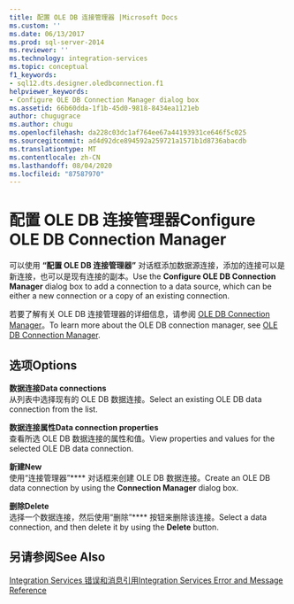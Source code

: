 ```yaml
---
title: 配置 OLE DB 连接管理器 |Microsoft Docs
ms.custom: ''
ms.date: 06/13/2017
ms.prod: sql-server-2014
ms.reviewer: ''
ms.technology: integration-services
ms.topic: conceptual
f1_keywords:
- sql12.dts.designer.oledbconnection.f1
helpviewer_keywords:
- Configure OLE DB Connection Manager dialog box
ms.assetid: 66b60dda-1f1b-45d0-9818-8434ea1121eb
author: chugugrace
ms.author: chugu
ms.openlocfilehash: da228c03dc1af764ee67a44193931ce646f5c025
ms.sourcegitcommit: ad4d92dce894592a259721a1571b1d8736abacdb
ms.translationtype: MT
ms.contentlocale: zh-CN
ms.lasthandoff: 08/04/2020
ms.locfileid: "87587970"
---
```

# <a name="configure-ole-db-connection-manager"></a><span data-ttu-id="adc51-102">配置 OLE DB 连接管理器</span><span class="sxs-lookup"><span data-stu-id="adc51-102">Configure OLE DB Connection Manager</span></span>
  <span data-ttu-id="adc51-103">可以使用 **“配置 OLE DB 连接管理器”** 对话框添加数据源连接，添加的连接可以是新连接，也可以是现有连接的副本。</span><span class="sxs-lookup"><span data-stu-id="adc51-103">Use the **Configure OLE DB Connection Manager** dialog box to add a connection to a data source, which can be either a new connection or a copy of an existing connection.</span></span>  
  
 <span data-ttu-id="adc51-104">若要了解有关 OLE DB 连接管理器的详细信息，请参阅 [OLE DB Connection Manager](connection-manager/ole-db-connection-manager.md)。</span><span class="sxs-lookup"><span data-stu-id="adc51-104">To learn more about the OLE DB connection manager, see [OLE DB Connection Manager](connection-manager/ole-db-connection-manager.md).</span></span>  
  
## <a name="options"></a><span data-ttu-id="adc51-105">选项</span><span class="sxs-lookup"><span data-stu-id="adc51-105">Options</span></span>  
 <span data-ttu-id="adc51-106">**数据连接**</span><span class="sxs-lookup"><span data-stu-id="adc51-106">**Data connections**</span></span>  
 <span data-ttu-id="adc51-107">从列表中选择现有的 OLE DB 数据连接。</span><span class="sxs-lookup"><span data-stu-id="adc51-107">Select an existing OLE DB data connection from the list.</span></span>  
  
 <span data-ttu-id="adc51-108">**数据连接属性**</span><span class="sxs-lookup"><span data-stu-id="adc51-108">**Data connection properties**</span></span>  
 <span data-ttu-id="adc51-109">查看所选 OLE DB 数据连接的属性和值。</span><span class="sxs-lookup"><span data-stu-id="adc51-109">View properties and values for the selected OLE DB data connection.</span></span>  
  
 <span data-ttu-id="adc51-110">**新建**</span><span class="sxs-lookup"><span data-stu-id="adc51-110">**New**</span></span>  
 <span data-ttu-id="adc51-111">使用“连接管理器”\*\*\*\* 对话框来创建 OLE DB 数据连接。</span><span class="sxs-lookup"><span data-stu-id="adc51-111">Create an OLE DB data connection by using the **Connection Manager** dialog box.</span></span>  
  
 <span data-ttu-id="adc51-112">**删除**</span><span class="sxs-lookup"><span data-stu-id="adc51-112">**Delete**</span></span>  
 <span data-ttu-id="adc51-113">选择一个数据连接，然后使用“删除”\*\*\*\* 按钮来删除该连接。</span><span class="sxs-lookup"><span data-stu-id="adc51-113">Select a data connection, and then delete it by using the **Delete** button.</span></span>  
  
## <a name="see-also"></a><span data-ttu-id="adc51-114">另请参阅</span><span class="sxs-lookup"><span data-stu-id="adc51-114">See Also</span></span>  
 [<span data-ttu-id="adc51-115">Integration Services 错误和消息引用</span><span class="sxs-lookup"><span data-stu-id="adc51-115">Integration Services Error and Message Reference</span></span>](../../2014/integration-services/integration-services-error-and-message-reference.md)  
  
  
